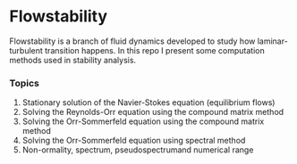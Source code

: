 # Flowstability

Flowstability is a branch of fluid dynamics developed to study how laminar-turbulent transition happens. In this repo I present some computation methods used in stability analysis.

### Topics

1. Stationary solution of the Navier-Stokes equation (equilibrium flows)
2. Solving the Reynolds-Orr equation using the compound matrix method
3. Solving the Orr-Sommerfeld equation using the compound matrix method
4. Solving the Orr-Sommerfeld equation using spectral method
5. Non-ormality, spectrum, pseudospectrumand numerical range
